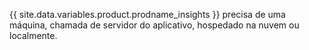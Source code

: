 {{ site.data.variables.product.prodname_insights }} precisa de uma máquina, chamada de servidor do aplicativo, hospedado na nuvem ou localmente.
